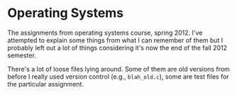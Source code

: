 Operating Systems
=================

The assignments from operating systems course, spring 2012. I've attempted to 
explain some things from what I can remember of them but I probably left out 
a lot of things considering it's now the end of the fall 2012 semester.

There's a lot of loose files lying around. Some of them are old versions from 
before I really used version control (e.g., `blah_old.c`), some are test files 
for the particular assignment.

